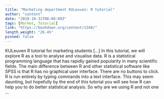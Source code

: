 ```yaml
---
title: "Marketing department KULeuven: R tutorial"
author: "content"
date: "2018-10-31T08:08:09Z"
tags: [Market, Tutorial]
link: "https://bookdown.org/content/1340/"
length_weight: "26.4%"
pinned: false
---
```


KULeuven R tutorial for marketing students [...] In this tutorial, we will explore R as a tool to analyse and visualise data. R is a statistical programming language that has rapidly gained popularity in many scientific fields. The main difference between R and other statistical software like SPSS is that R has no graphical user interface. There are no buttons to click. R is run entirely by typing commands into a text interface. This may seem daunting, but hopefully by the end of this tutorial you will see how R can help you to do better statistical analysis. So why are we using R and not one  ...
